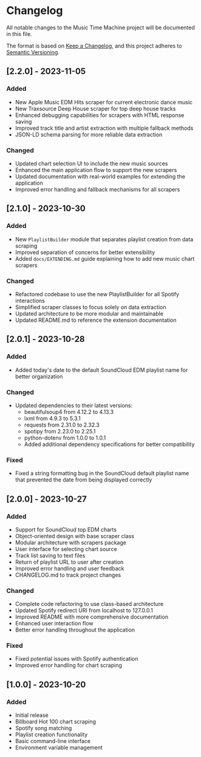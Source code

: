 # Changelog

All notable changes to the Music Time Machine project will be documented in this file.

The format is based on [Keep a Changelog](https://keepachangelog.com/en/1.0.0/),
and this project adheres to [Semantic Versioning](https://semver.org/spec/v2.0.0.html).

## [2.2.0] - 2023-11-05

### Added
- New Apple Music EDM Hits scraper for current electronic dance music
- New Traxsource Deep House scraper for top deep house tracks
- Enhanced debugging capabilities for scrapers with HTML response saving
- Improved track title and artist extraction with multiple fallback methods
- JSON-LD schema parsing for more reliable data extraction

### Changed
- Updated chart selection UI to include the new music sources
- Enhanced the main application flow to support the new scrapers
- Updated documentation with real-world examples for extending the application
- Improved error handling and fallback mechanisms for all scrapers

## [2.1.0] - 2023-10-30

### Added
- New `PlaylistBuilder` module that separates playlist creation from data scraping
- Improved separation of concerns for better extensibility
- Added `docs/EXTENDING.md` guide explaining how to add new music chart scrapers

### Changed
- Refactored codebase to use the new PlaylistBuilder for all Spotify interactions
- Simplified scraper classes to focus solely on data extraction
- Updated architecture to be more modular and maintainable
- Updated README.md to reference the extension documentation

## [2.0.1] - 2023-10-28

### Added
- Added today's date to the default SoundCloud EDM playlist name for better organization

### Changed
- Updated dependencies to their latest versions:
  - beautifulsoup4 from 4.12.2 to 4.13.3
  - lxml from 4.9.3 to 5.3.1
  - requests from 2.31.0 to 2.32.3
  - spotipy from 2.23.0 to 2.25.1
  - python-dotenv from 1.0.0 to 1.0.1
  - Added additional dependency specifications for better compatibility

### Fixed
- Fixed a string formatting bug in the SoundCloud default playlist name that prevented the date from being displayed correctly

## [2.0.0] - 2023-10-27

### Added
- Support for SoundCloud top EDM charts
- Object-oriented design with base scraper class
- Modular architecture with scrapers package
- User interface for selecting chart source
- Track list saving to text files
- Return of playlist URL to user after creation
- Improved error handling and user feedback
- CHANGELOG.md to track project changes

### Changed
- Complete code refactoring to use class-based architecture
- Updated Spotify redirect URI from localhost to 127.0.0.1
- Improved README with more comprehensive documentation
- Enhanced user interaction flow
- Better error handling throughout the application

### Fixed
- Fixed potential issues with Spotify authentication
- Improved error handling for chart scraping

## [1.0.0] - 2023-10-20

### Added
- Initial release
- Billboard Hot 100 chart scraping
- Spotify song matching
- Playlist creation functionality
- Basic command-line interface
- Environment variable management